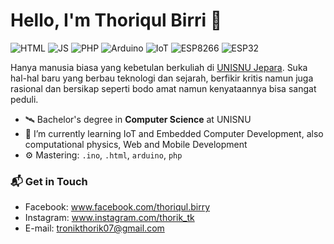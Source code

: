 # Hello, I'm Thoriqul Birri 👋

![HTML](https://img.shields.io/badge/HTML-Intermediate-yellow)
![JS](https://img.shields.io/badge/Javascript-Intermediate-orange)
![PHP](https://img.shields.io/badge/PHP-Intermediate-blue)
![Arduino](https://img.shields.io/badge/Arduino-Intermediate-toska)
![IoT](https://img.shields.io/badge/IoT-Intermediate-purple)
![ESP8266](https://img.shields.io/badge/ESP8266-Intermediate-green)
![ESP32](https://img.shields.io/badge/ESP32-Intermediate-red)

Hanya manusia biasa yang kebetulan berkuliah di [UNISNU Jepara](https://unisnu.ac.id/). Suka hal-hal baru yang berbau teknologi dan sejarah, berfikir kritis namun juga rasional dan bersikap seperti bodo amat namun kenyataannya bisa sangat peduli.

- 🛰 Bachelor's degree in **Computer Science** at UNISNU
- 🌱 I’m currently learning IoT and Embedded Computer Development, also computational physics, Web and Mobile Development
- ⚙️ Mastering: `.ino`, `.html`, `arduino`, `php`

### 📬 Get in Touch

- Facebook: www.facebook.com/thoriqul.birry
- Instagram: www.instagram.com/thorik_tk
- E-mail: tronikthorik07@gmail.com

<!--
![Thorik123's github stats](https://github-readme-stats.vercel.app/api?username=Thorik123&show_icons=true&hide_border=true)
-->

